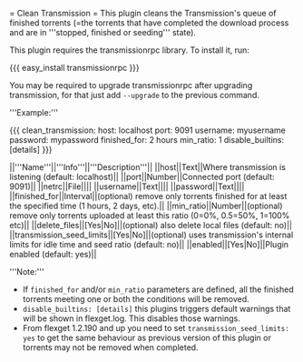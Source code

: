 = Clean Transmission =
This plugin cleans the Transmission's queue of finished torrents (=the torrents that have completed the download process and are in '''stopped, finished or seeding''' state).

This plugin requires the transmissionrpc library. To install it, run:

{{{
easy_install transmissionrpc
}}}

You may be required to upgrade transmissionrpc after upgrading transmission, for that just add `--upgrade` to the previous command.

'''Example:'''

{{{
clean_transmission:
  host: localhost
  port: 9091
  username: myusername
  password: mypassword
  finished_for: 2 hours
  min_ratio: 1
disable_builtins: [details]
}}}

||'''Name'''||'''Info'''||'''Description'''||
||host||Text||Where transmission is listening (default: localhost)||
||port||Number||Connected port (default: 9091)||
||netrc||File||||
||username||Text||||
||password||Text||||
||finished_for||Interval||(optional) remove only torrents finished for at least the specified time (1 hours, 2 days, etc).||
||min_ratio||Number||(optional) remove only torrents uploaded at least this ratio (0=0%, 0.5=50%, 1=100% etc)||
||delete_files||[Yes|No]||(optional) also delete local files (default: no)||
||transmission_seed_limits||[Yes|No]||(optional) uses transmission's internal limits for idle time and seed ratio (default: no)||
||enabled||[Yes|No]||Plugin enabled (default: yes)||

'''Note:'''

- If `finished_for` and/or `min_ratio` parameters are defined, all the finished torrents meeting one or both the conditions will be removed.
- `disable_builtins: [details]` this plugins triggers default warnings that will be shown in flexget.log. This disables those warnings. 
- From flexget 1.2.190 and up you need to set `transmission_seed_limits: yes` to get the same behaviour as previous version of this plugin or torrents may not be removed when completed.